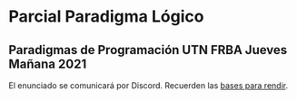 # Parcial Paradigma Lógico
## Paradigmas de Programación UTN FRBA Jueves Mañana 2021

El enunciado se comunicará por Discord. Recuerden las [bases para rendir](https://docs.google.com/document/d/1Z4JKRK4F_HavhwBCmfbxcLzsur_Bg-kBK5nW575htms/edit).

